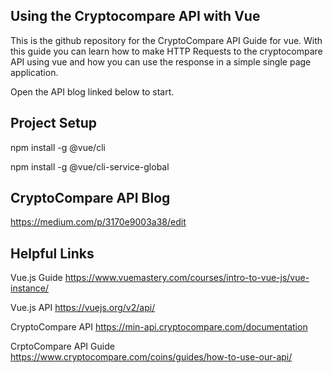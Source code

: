 ## Using the Cryptocompare API with Vue
This is the github repository for the CryptoCompare API Guide for vue. 
With this guide you can learn how to make HTTP Requests to the cryptocompare
API using vue and how you can use the response in a simple single page
application. 

Open the API blog linked below to start.

## Project Setup
npm install -g @vue/cli

npm install -g @vue/cli-service-global

## CryptoCompare API Blog
https://medium.com/p/3170e9003a38/edit

## Helpful Links

Vue.js Guide
https://www.vuemastery.com/courses/intro-to-vue-js/vue-instance/

Vue.js API 
https://vuejs.org/v2/api/

CryptoCompare API
https://min-api.cryptocompare.com/documentation

CrptoCompare API Guide
https://www.cryptocompare.com/coins/guides/how-to-use-our-api/